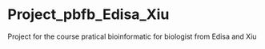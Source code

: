 # Project_pbfb_Edisa_Xiu
Project for the course pratical bioinformatic for biologist from Edisa and Xiu

